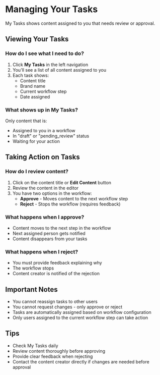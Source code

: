 # Managing Your Tasks

My Tasks shows content assigned to you that needs review or approval.

## Viewing Your Tasks

### How do I see what I need to do?

1. Click **My Tasks** in the left navigation
2. You'll see a list of all content assigned to you
3. Each task shows:
   - Content title
   - Brand name
   - Current workflow step
   - Date assigned

### What shows up in My Tasks?

Only content that is:
- Assigned to you in a workflow
- In "draft" or "pending_review" status
- Waiting for your action

## Taking Action on Tasks

### How do I review content?

1. Click on the content title or **Edit Content** button
2. Review the content in the editor
3. You have two options in the workflow:
   - **Approve** - Moves content to the next workflow step
   - **Reject** - Stops the workflow (requires feedback)

### What happens when I approve?

- Content moves to the next step in the workflow
- Next assigned person gets notified
- Content disappears from your tasks

### What happens when I reject?

- You must provide feedback explaining why
- The workflow stops
- Content creator is notified of the rejection

## Important Notes

- You cannot reassign tasks to other users
- You cannot request changes - only approve or reject
- Tasks are automatically assigned based on workflow configuration
- Only users assigned to the current workflow step can take action

## Tips

- Check My Tasks daily
- Review content thoroughly before approving
- Provide clear feedback when rejecting
- Contact the content creator directly if changes are needed before approval